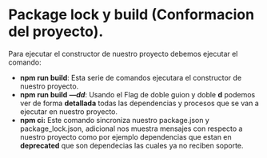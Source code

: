 # Package lock y build (Conformacion del proyecto).

Para ejecutar el constructor de nuestro proyecto debemos ejecutar el comando:

- **npm run build**: Esta serie de comandos ejecutara el constructor de nuestro proyecto.
- **npm run build** ***—dd***:  Usando el Flag de doble guion y doble **d** podemos ver de forma **detallada** todas las dependencias y procesos que se van a ejecutar en nuestro proyecto.
- **npm ci:** Este comando sincroniza nuestro package.json y package_lock.json, adicional nos muestra mensajes con respecto a nuestro proyecto como por ejemplo dependencias que estan en **deprecated** que son dependecias las cuales ya no reciben soporte.